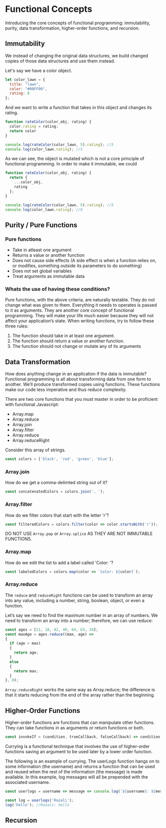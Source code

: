 # Functional Concepts
Introducing the core concepts of functional programming: immutability, purity, data transformation, higher-order functions, and recursion.

## Immutability

We instead of changing the original data structures, we build changed copies of those data structures and use them instead.

Let's say we have a color object.
```jsx
let color_lawn = {
  title: "lawn",
  color: "#00FF00", 
  rating: 0
};
```
And we want to write a function that takes in this object and changes its rating.

```jsx
function rateColor(color_obj, rating) {
  color.rating = rating;
  return color
}

console.log(rateColor(color_lawn, 5).rating); //5
console.log(color_lawn.rating); //5
```

As we can see, the object is mutated which is not a core principle of functional programming. In order to make it immutable, we could

```jsx
function rateColor(color_obj, rating) {
  return {
    ...color_obj,
    rating
  };
}

console.log(rateColor(color_lawn, 5).rating); //5
console.log(color_lawn.rating); //0
```

## Purity / Pure Functions

### Pure functions
- Take in atleast one argument
- Returns a value or another function
- Does not cause side effects (A side effect is when a function relies on, or modifies, something outside its parameters to do something)
- Does not set global variables
- Treat arguments as immutable data

### Whats the use of having these conditions?

Pure functions, with the above criteria, are naturally testable. They do not change what was given to them. Everything it needs to operates is passed to it as arguments.
They are another core concept of functional programming. They will make your life much easier because they will not affect your application’s state. When writing functions, try to follow these three
rules:

1. The function should take in at least one argument.
2. The function should return a value or another function.
3. The function should not change or mutate any of its
arguments

## Data Transformation
How does anything change in an application if the data is immutable? Functional programming is all about transforming data from one form to another. We’ll produce transformed copies using functions. These functions make our code less imperative and thus reduce complexity.

There are two core functions that you must master in order to be proficient with functional Javascript:
- Array.map
- Array.reduce
- Array.join
- Array.filter
- Array.reduce
- Array.reduceRight

Consider this array of strings.

```jsx
const colors = ['black', 'red', 'green', 'blue'];
```

### Array.join

How do we get a comma-delimted string out of it?

```jsx
const concatenatedColors = colors.join(', ');
```

### Array.filter
How do we filter colors that start with the letter 'r'?

```jsx
const filteredColors = colors.filter(color => color.startsWith('r'));
```

DO NOT USE `Array.pop` or `Array.splice` AS THEY ARE NOT IMMUTABLE FUNCTIONS.


### Array.map

How do we edit the list to add a label called 'Color: '?

```jsx
const labeledColors = colors.map(color => `Color: ${color}`);
```

### Array.reduce

The `reduce` and `reduceRight` functions can be used to transform an array into any value, including a number, string, boolean, object, or even a function.

Let’s say we need to find the maximum number in an array of numbers. We need to transform an array into a number; therefore, we can use reduce:



```jsx
const ages = [21, 18, 42, 40, 64, 63, 34];
const maxAge = ages.reduce((max, age) => 
{
  if (age > max) 
  {
    return age;
  } 
  else 
  {
    return max;
  }
}, 0);
```

`Array.reduceRight` works the same way as Array.reduce; the difference is that it starts reducing from the end of the array rather than the beginning.

## Higher-Order Functions

Higher-order functions are functions that can manipulate other functions. They can take functions in as arguments or return functions or both.

```jsx
const invokeIf = (condition, trueCallback, falseCallback) => condition ? trueCallback() : falseCallback();
```

Currying is a functional technique that involves the use of higher-order functions saving an argument to be used later by a lower order function.

The following is an example of currying. The userLogs function hangs on to some information (the username) and returns a function that can be used and reused when the rest of the information (the message) is made available. In this example, log messages will all be prepended with the associated username. 

```jsx
const userlogs = username => message => console.log(`${username}: ${message}`);

const log = userlogs('Razali');
log('hello'); //Razali: hello
```
## Recursion
